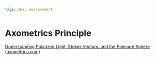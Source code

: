 ```yaml
---
tags: INX, measurement
---
```

# Axometrics Principle
[Understanding Polarized Light, Stokes Vectors, and the Poincaré Sphere (axometrics.com)](https://www.axometrics.com/articles/understanding-polarized-light)
